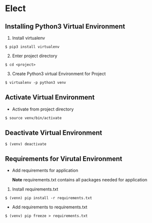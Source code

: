 # Elect
## Installing Python3 Virtual Environment
1) Install virtualenv
```
$ pip3 install virtualenv
```
2) Enter project directory
```
$ cd <project>
```
3) Create Python3 virtual Environment for Project
```
$ virtualenv -p python3 venv
```
## Activate Virtual Environment
* Activate from project directory
```
$ source venv/bin/activate
```
## Deactivate Virtual Environment
```
$ (venv) deactivate
```
## Requirements for Virutal Environment
* Add requirements for application

	**Note** requirements.txt contains all packages needed for application
1) Install requirements.txt
```
$ (venn) pip install -r requirements.txt
```
* Add requirements to requirements.txt
```
$ (venv) pip freeze > requirements.txt
```

